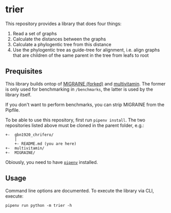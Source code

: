 
# trier

This repository provides a library that does four things:

1. Read a set of graphs
2. Calculate the distances between the graphs
3. Calculate a phylogentic tree from this distance
4. Use the phylogentic tree as guide-tree for alignment, i.e. align graphs that are children of the same parent in the tree from leafs to root

## Prequisites

This library builds ontop of [MIGRAINE (forked)](https://github.com/felixlinker/MIGRAINE) and [multivitamin](https://github.com/mk36fyvy/multivitamin/).
The former is only used for benchmarking in `/benchmarks`, the latter is used by the library itself.

If you don't want to perform benchmarks, you can strip MIGRAINE from the Pipfile.

To be able to use this repository, first run `pipenv install`.
The two repositories listed above must be cloned in the parent folder, e.g.:
```
+-  gbn1920_chrifero/
    |
    +- README.md (you are here)
+-  multivitamin/
+-  MIGRAINE/
```

Obiously, you need to have [`pipenv`](https://github.com/pypa/pipenv) installed.

## Usage

Command line options are documented.
To execute the library via CLI, execute:
```
pipenv run python -m trier -h
```
